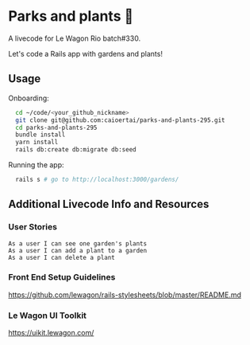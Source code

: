 # Parks and plants 🌴

A livecode for Le Wagon Rio batch#330.

Let's code a Rails app with gardens and plants!

## Usage
Onboarding:
```bash
  cd ~/code/<your_github_nickname>
  git clone git@github.com:caioertai/parks-and-plants-295.git
  cd parks-and-plants-295
  bundle install
  yarn install
  rails db:create db:migrate db:seed
```
Running the app:
```bash
  rails s # go to http://localhost:3000/gardens/
```

## Additional Livecode Info and Resources

### User Stories

```
As a user I can see one garden's plants
As a user I can add a plant to a garden
As a user I can delete a plant
```

### Front End Setup Guidelines

https://github.com/lewagon/rails-stylesheets/blob/master/README.md

### Le Wagon UI Toolkit

https://uikit.lewagon.com/
